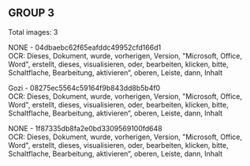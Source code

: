 ## GROUP 3
Total images: 3  

NONE - 04dbaebc62f65eafddc49952cfd166d1  
OCR: Dieses, Dokument, wurde, vorherigen, Version, "Microsoft, Office, Word", erstellt, dieses, visualisieren, oder, bearbeiten, klicken, bitte, Schaltflache, Bearbeitung, aktivieren“, oberen, Leiste, dann, Inhalt  

Gozi - 08275ec5564c59164f9b843dd8b5b4f0  
OCR: Dieses, Dokument, wurde, vorherigen, Version, "Microsoft, Office, Word", erstellt, dieses, visualisieren, oder, bearbeiten, klicken, bitte, Schaltflache, Bearbeitung, aktivieren“, oberen, Leiste, dann, Inhalt  

NONE - 1f87335db8fa2e0bd3309569100fd648  
OCR: Dieses, Dokument, wurde, vorherigen, Version, "Microsoft, Office, Word", erstellt, dieses, visualisieren, oder, bearbeiten, klicken, bitte, Schaltflache, Bearbeitung, aktivieren“, oberen, Leiste, dann, Inhalt  

